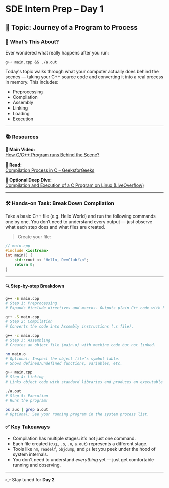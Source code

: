 # SDE Intern Prep – Day 1

## 📌 Topic: Journey of a Program to Process

### 🧠 What’s This About?

Ever wondered what really happens after you run:

```
g++ main.cpp && ./a.out
```

Today's topic walks through what your computer actually does behind the scenes — taking your C++ source code and converting it into a real process in memory. This includes:
- Preprocessing
- Compilation
- Assembly
- Linking
- Loading
- Execution

---

### 📚 Resources

**🎥 Main Video:**  
[How C/C++ Program runs Behind the Scene?](https://www.youtube.com/watch?v=yz-zyMksGmw&pp=ygUoaG93IGEgYyBwcm9ncmFtIGlzIGNvbXBpbGVkIGFuZCBleGVjdXRlZA%3D%3D)

**📖 Read:**  
[Compilation Process in C – GeeksforGeeks](https://www.geeksforgeeks.org/compiling-a-c-program-behind-the-scenes/)

**🧠 Optional Deep Dive:**  
[Compilation and Execution of a C Program on Linux (LiveOverflow)](https://www.youtube.com/watch?v=QdnxjYj1pS0)

---

### 🛠️ Hands-on Task: Break Down Compilation

Take a basic C++ file (e.g. Hello World) and run the following commands one by one. You don’t need to understand every output — just observe what each step does and what files are created.

> Create your file:
```cpp
// main.cpp
#include <iostream>
int main() {
    std::cout << "Hello, DevClub!\n";
    return 0;
}
```

---

#### 🔍 Step-by-step Breakdown

```bash
g++ -E main.cpp
# Step 1: Preprocessing
# Expands #include directives and macros. Outputs plain C++ code with headers included.
```

```bash
g++ -S main.cpp
# Step 2: Compilation
# Converts the code into Assembly instructions (.s file).
```

```bash
g++ -c main.cpp
# Step 3: Assembling
# Creates an object file (main.o) with machine code but not linked.
```

```bash
nm main.o
# Optional: Inspect the object file’s symbol table.
# Shows defined/undefined functions, variables, etc.
```

```bash
g++ main.cpp
# Step 4: Linking
# Links object code with standard libraries and produces an executable (a.out by default).
```

```bash
./a.out
# Step 5: Execution
# Runs the program!
```

```bash
ps aux | grep a.out
# Optional: See your running program in the system process list.
```

### ✅ Key Takeaways

- Compilation has multiple stages: it’s not just one command.
- Each file created (e.g., `.s`, `.o`, `a.out`) represents a different stage.
- Tools like `nm`, `readelf`, `objdump`, and `ps` let you peek under the hood of system internals.
- You don't need to understand *everything* yet — just get comfortable running and observing.

---

👉 Stay tuned for **Day 2**
